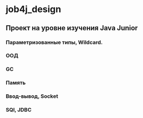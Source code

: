 # job4j_design

## Проект на уровне изучения Java Junior

### Параметризованные типы, Wildcard.
### ООД
### GC
### Память
### Ввод-вывод, Socket
### SQl, JDBC

